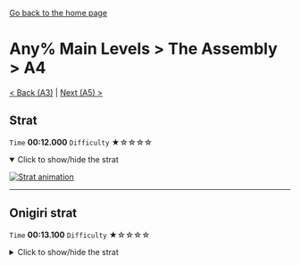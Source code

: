 [Go back to the home page](https://github.com/Doublevil/scbspeedrun)

# Any% Main Levels > The Assembly > A4

[< Back (A3)](https://github.com/Doublevil/scbspeedrun/blob/main/levels/any_ml/A/A3.md) | [Next (A5) >](https://github.com/Doublevil/scbspeedrun/blob/main/levels/any_ml/A/A5.md)

## Strat

`Time` **00:12.000** `Difficulty` ★☆☆☆☆
<details open>
  <summary>Click to show/hide the strat</summary>

  [![Strat animation](https://github.com/Doublevil/scbspeedrun/blob/main/media/levels/A/A4_Strat.webp)](https://github.com/Doublevil/scbspeedrun/blob/main/media/levels/A/A4_Strat.mp4?raw=true)
</details>

---
## Onigiri strat

`Time` **00:13.100** `Difficulty` ★☆☆☆☆
<details>
  <summary>Click to show/hide the strat</summary>

  [![Strat animation](https://github.com/Doublevil/scbspeedrun/blob/main/media/levels/A/A4_Onigiri.webp)](https://github.com/Doublevil/scbspeedrun/blob/main/media/levels/A/A4_Onigiri.mp4?raw=true)
</details>
